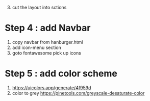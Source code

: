 3. cut the layout into sctions

# Step 4 : add Navbar
1. copy navbar from hanburger.html
2. add icon-menu section
3. goto fontawesome pick up icons

# Step 5 : add color scheme

1. https://uicolors.app/generate/4f959d
2. color to grey https://pinetools.com/greyscale-desaturate-color